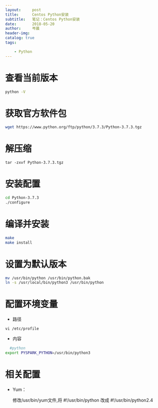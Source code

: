 ```yaml
---
layout:     post  
title:      Centos Python安装   
subtitle:   笔记：Centos Python安装 
date:       2018-05-20  
author:     岑晨  
header-img: 
catalog: true  
tags:  

    - Python  
---
```


# 查看当前版本

```bash
python -V
```

# 获取官方软件包

```bash
wget https://www.python.org/ftp/python/3.7.3/Python-3.7.3.tgz
```

# 解压缩

```
tar -zxvf Python-3.7.3.tgz
```

# 安装配置

```bash
cd Python-3.7.3
./configure
```

# 编译并安装

```bash
make
make install
```

# 设置为默认版本

```bash
mv /usr/bin/python /usr/bin/python.bak
ln -s /usr/local/bin/python3 /usr/bin/python
```

# 配置环境变量

-  路径

```
vi /etc/profile
```

- 内容

```bash
  #python 
export PYSPARK_PYTHON=/usr/bin/python3
```

  # 相关配置

- Yum：

  修改/usr/bin/yum文件,将 #!/usr/bin/python 改成 #!/usr/bin/python2.4

  